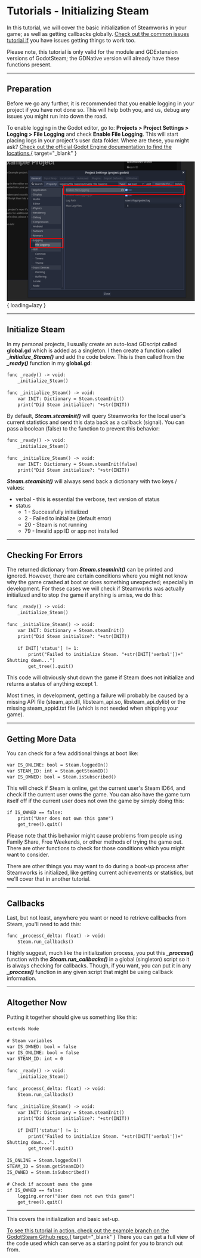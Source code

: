 # Tutorials - Initializing Steam

In this tutorial, we will cover the basic initialization of Steamworks in your game; as well as getting callbacks globally.  [Check out the common issues tutorial if](/tutorials/common_issues/) you have issues getting things to work too.

Please note, this tutorial is only valid for the module and GDExtension versions of GodotSteam; the GDNative version will already have these functions present.

---

## Preparation

Before we go any further, it is recommended that you enable logging in your project if you have not done so.  This will help both you, and us, debug any issues you might run into down the road.

To enable logging in the Godot editor, go to: **Projects > Project Settings > Logging > File Logging** and check **Enable File Logging**.  This will start placing logs in your project's user data folder.  Where are these, you might ask?  [Check out the official Godot Engine documentation to find the locations.](https://docs.godotengine.org/en/stable/tutorials/io/data_paths.html?highlight=user%20data){ target="_blank" }

![Enable Logging](/assets/images/tutorial-initializing-logging.png){ loading=lazy }

---

## Initialize Steam

In my personal projects, I usually create an auto-load GDscript called **global.gd** which is added as a singleton. I then create a function called ***_initialize_Steam()*** and add the code below.  This is then called from the ***_ready()*** function in my **global.gd**:

````
func _ready() -> void:
	_initialize_Steam()

func _initialize_Steam() -> void:
	var INIT: Dictionary = Steam.steamInit()
	print("Did Steam initialize?: "+str(INIT))
````

By default, ***Steam.steamInit()*** will query Steamworks for the local user's current statistics and send this data back as a callback (signal).  You can pass a boolean (false) to the function to prevent this behavior:

````
func _ready() -> void:
	_initialize_Steam()

func _initialize_Steam() -> void:
	var INIT: Dictionary = Steam.steamInit(false)
	print("Did Steam initialize?: "+str(INIT))
````

***Steam.steamInit()*** will always send back a dictionary with two keys / values:

- verbal - this is essential the verbose, text version of status</li>
- status
    - 1 - Successfully initialized</li>
	- 2 - Failed to initialize (default error)</li>
	- 20 - Steam is not running</li>
	- 79 - Invalid app ID or app not installed</li>

---

## Checking For Errors

The returned dictionary from ***Steam.steamInit()*** can be printed and ignored. However, there are certain conditions where you might not know why the game crashed at boot or does something unexpected; especially in development. For these cases we will check if Steamworks was actually initialized and to stop the game if anything is amiss, we do this:

````
func _ready() -> void:
	_initialize_Steam()

func _initialize_Steam() -> void:
	var INIT: Dictionary = Steam.steamInit()
	print("Did Steam initialize?: "+str(INIT))

	if INIT['status'] != 1:
		print("Failed to initialize Steam. "+str(INIT['verbal'])+" Shutting down...")
		get_tree().quit()
````

This code will obviously shut down the game if Steam does not initialize and returns a status of anything except 1.

Most times, in development, getting a failure will probably be caused by a missing API file (steam_api.dll, libsteam_api.so, libsteam_api.dylib) or the missing steam_appid.txt file (which is not needed when shipping your game).

---

## Getting More Data

You can check for a few additional things at boot like:

````
var IS_ONLINE: bool = Steam.loggedOn()
var STEAM_ID: int = Steam.getSteamID()
var IS_OWNED: bool = Steam.isSubscribed()
````

This will check if Steam is online, get the current user's Steam ID64, and check if the current user owns the game. You can also have the game turn itself off if the current user does not own the game by simply doing this:

````
if IS_OWNED == false:
	print("User does not own this game")
	get_tree().quit()
````

Please note that this behavior might cause problems from people using Family Share, Free Weekends, or other methods of trying the game out. There are other functions to check for those conditions which you might want to consider.

There are other things you may want to do during a boot-up process after Steamworks is initialized, like getting current achievements or statistics, but we'll cover that in another tutorial.

---

## Callbacks

Last, but not least, anywhere you want or need to retrieve callbacks from Steam, you'll need to add this:

````
func _process(_delta: float) -> void:
	Steam.run_callbacks()
````

I highly suggest, much like the initialization process, you put this ***_process()*** function with the ***Steam.run_callbacks()*** in a global (singleton) script so it is always checking for callbacks. Though, if you want, you can put it in any ***_process()*** function in any given script that might be using callback information.

---

## Altogether Now

Putting it together should give us something like this:

````
extends Node

# Steam variables
var IS_OWNED: bool = false
var IS_ONLINE: bool = false
var STEAM_ID: int = 0

func _ready() -> void:
	_initialize_Steam()

func _process(_delta: float) -> void:
	Steam.run_callbacks()

func _initialize_Steam() -> void:
	var INIT: Dictionary = Steam.steamInit()
	print("Did Steam initialize?: "+str(INIT))

	if INIT['status'] != 1:
		print("Failed to initialize Steam. "+str(INIT['verbal'])+" Shutting down...")
		get_tree().quit()

IS_ONLINE = Steam.loggedOn()
STEAM_ID = Steam.getSteamID()
IS_OWNED = Steam.isSubscribed()

# Check if account owns the game
if IS_OWNED == false:
	logging.error("User does not own this game")
	get_tree().quit()
````

---

This covers the initialization and basic set-up.

[To see this tutorial in action, check out the example branch on the GodotSteam Github repo.](https://github.com/Gramps/GodotSteam/tree/example){ target="_blank" } There you can get a full view of the code used which can serve as a starting point for you to branch out from.